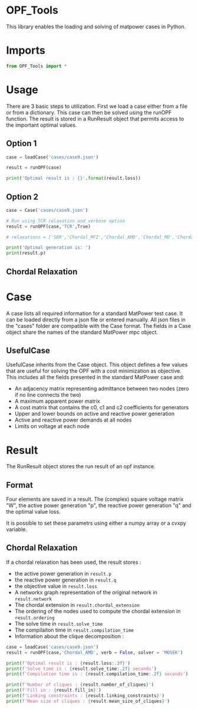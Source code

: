 # OPF_Tools

This library enables the loading and solving of matpower cases in Python. 

# Imports

```python
from OPF_Tools import *
```


# Usage
There are 3 basic steps to utilization. First we load a case either from a file or from a dictionary. This case can then be solved using the runOPF function. The result is stored in a RunResult object that permits access to the important optimal values. 

## Option 1
```python
case = loadCase('cases/case9.json')

result = runOPF(case)

print('Optimal result is : {}'.format(result.loss))
```

## Option 2
```python
case = Case('cases/case9.json')

# Run using TCR relaxation and verbose option
result = runOPF(case,'TCR',True)

# relaxations = ['SDR','Chordal_MFI','Chordal_AMD','Chordal_MD','Chordal_MCS_M','SOCR','TCR','STCR']

print('Optimal generation is: ')
print(result.p)
```

## Chordal Relaxation



# Case
A case lists all required information for a standard MatPower test case. It can be loaded directly from a json file or entered manually. All json files in the "cases" folder are compatible with the Case format. The fields in a Case object share the names of the standard MatPower mpc object.

## UsefulCase
UsefulCase inherits from the Case object. This object defines a few values that are useful for solving the OPF with a cost minimization as objective. This includes all the fields presented in the standard MatPower case and:
- An adjacency matrix representing admittance between two nodes (zero if no line connects the two)
- A maximum apparent power matrix 
- A cost matrix that contains the c0, c1 and c2 coefficients for generators
- Upper and lower bounds on active and reactive power generation
- Active and reactive power demands at all nodes
- Limits on voltage at each node



# Result
The RunResult object stores the run result of an opf instance.


## Format
Four elements are saved in a result. The (complex) square voltage matrix "W", the active power generation "p", the reactive power generation "q" and the optimal value loss.

It is possible to set these parametrs using either a numpy array or a cvxpy variable.

## Chordal Relaxation

If a chordal relaxation has been used, the result stores : 
- the active power generation in ```result.p```
- the reactive power generation in ```result.q```
- the objective value in ```result.loss```
- A networkx graph representation of the original network in ```result.network```
- The chordal extension in ```result.chordal_extension```
- The ordering of the nodes used to compute the chordal extension in ```result.ordering```
- The solve time in ```result.solve_time```
- The compilaiton time in ```result.compilation_time```
- Information about the clique decomposition :
```python
case = loadCase('cases/case9.json')
result = runOPF(case,'Chordal_AMD', verb = False, solver = 'MOSEK')

print(f'Optimal result is : {result.loss:.3f}')
print(f'Solve time is : {result.solve_time:.2f} seconds')
print(f'Compilation time is : {result.compilation_time:.2f} seconds')

print(f'Number of cliques : {result.number_of_cliques}')
print(f'Fill in : {result.fill_in}')
print(f'Linking constraints : {result.linking_constraints}')
print(f'Mean size of cliques : {result.mean_size_of_cliques}')
```
